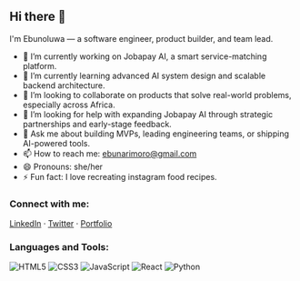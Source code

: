 ## Hi there 👋

<!--
**EbunoluwaArimoro/EbunoluwaArimoro** is a ✨ _special_ ✨ repository because its `README.md` (this file) appears on your GitHub profile.

Here are some ideas to get you started:
-->
I'm Ebunoluwa — a software engineer, product builder, and team lead.

- 🔭 I’m currently working on Jobapay AI, a smart service-matching platform.
- 🌱 I’m currently learning advanced AI system design and scalable backend architecture.
- 👯 I’m looking to collaborate on products that solve real-world problems, especially across Africa.
- 🤔 I’m looking for help with expanding Jobapay AI through strategic partnerships and early-stage feedback.
- 💬 Ask me about building MVPs, leading engineering teams, or shipping AI-powered tools.
- 📫 How to reach me: ebunarimoro@gmail.com
- 😄 Pronouns: she/her
- ⚡ Fun fact: I love recreating instagram food recipes.

### Connect with me:
[LinkedIn](https://www.linkedin.com/in/ebunoluwaarimoro) · [Twitter](https://twitter.com/yourhandle) · [Portfolio](https://yourwebsite.com)

### Languages and Tools:
![HTML5](https://img.shields.io/badge/html5-%23E34F26.svg?&style=flat&logo=html5&logoColor=white)
![CSS3](https://img.shields.io/badge/css3-%231572B6.svg?&style=flat&logo=css3&logoColor=white)
![JavaScript](https://img.shields.io/badge/javascript-%23323330.svg?&style=flat&logo=javascript&logoColor=%23F7DF1E)
![React](https://img.shields.io/badge/react-%2320232a.svg?&style=flat&logo=react&logoColor=%2361DAFB)
![Python](https://img.shields.io/badge/python-%23323330.svg?&style=flat&logo=python&logoColor=yellow)


